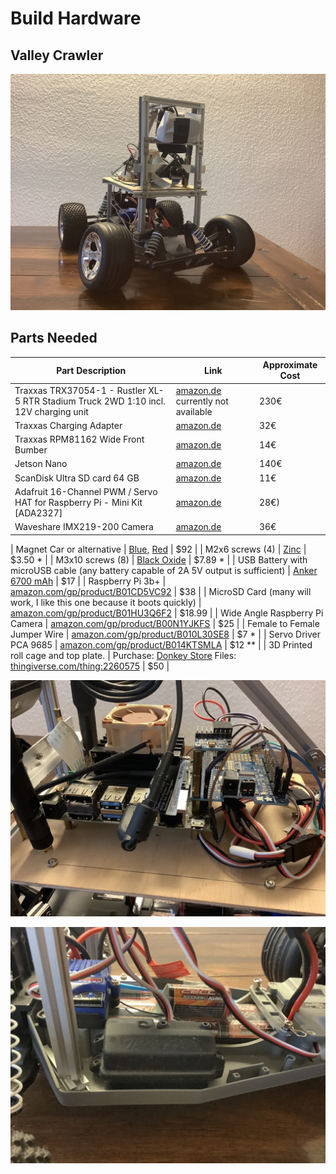 # Build Hardware

## Valley Crawler

![Valley Crawler](https://github.com/connected-autonomous-mobility/50-hardware/blob/master/images/A2F3A68F-C832-466F-A556-0007B86D8731.jpeg)

## Parts Needed


| Part Description                                                                    | Link                                                                                  | Approximate Cost |
|-------------------------------------------------------------------------------------|---------------------------------------------------------------------------------------|------------------|
| Traxxas TRX37054-1 - Rustler XL-5 RTR Stadium Truck 2WD 1:10 incl. 12V charging unit | [amazon.de]() currently not available | 230€ |
| Traxxas Charging Adapter | [amazon.de](https://www.amazon.de/Traxxas-TRAXXAS-NETZTEIL-ADAPTER/dp/B016KPP2YM/ref=sr_1_7?__mk_de_DE=%C3%85M%C3%85%C5%BD%C3%95%C3%91&keywords=traxxas+ladeger%C3%A4t&qid=1573987038&sr=8-7) | 32€ |
| Traxxas RPM81162 Wide Front Bumber | [amazon.de](https://www.amazon.de/RPM81162-Front-Bumper-Traxxas-Rustler-Stampede-Bandit-Nitro/dp/B0006O7RR4/ref=pd_sbs_21_1/260-2635513-6298865?_encoding=UTF8&pd_rd_i=B0006O7RR4&pd_rd_r=2f7c1f3b-ea75-4da5-a60f-188f2b8e9e4e&pd_rd_w=ONjK1&pd_rd_wg=GB0BY&pf_rd_p=184816e4-edb5-4587-8faf-776e0027d8d1&pf_rd_r=KAMTWYSKBTYAKFQ5DK7T&psc=1&refRID=KAMTWYSKBTYAKFQ5DK7T) | 14€ |
| Jetson Nano | [amazon.de](https://www.amazon.de/nVidia-945134500000000-Jetson-Developer-Kit/dp/B07PZHBDKT/ref=sr_1_6?__mk_de_DE=%C3%85M%C3%85%C5%BD%C3%95%C3%91&keywords=jetson+nano&qid=1573986517&sr=8-6) | 140€ |
| ScanDisk Ultra SD card 64 GB | [amazon.de](https://www.amazon.de/SanDisk-SDSQUAR-064G-GN6MA-microSDXC-Speicherkarte-Adapter/dp/B073JYVKNX/ref=sr_1_3?__mk_de_DE=%C3%85M%C3%85%C5%BD%C3%95%C3%91&crid=1C926FXY09CL&keywords=64+gb+sd+micro&qid=1573987541&sprefix=64+gb+sd%2Caps%2C180&sr=8-3) | 11€ |
| Adafruit 16-Channel PWM / Servo HAT for Raspberry Pi - Mini Kit [ADA2327] | [amazon.de](https://www.amazon.de/Adafruit-16-Channel-PWM-Servo-Raspberry/dp/B00SI1SPHS/ref=sr_1_2?__mk_de_DE=%C3%85M%C3%85%C5%BD%C3%95%C3%91&keywords=adafruit+16+channel+pwm&qid=1573987675&sr=8-2) | 28€) |
| Waveshare IMX219-200 Camera | [amazon.de](https://www.amazon.de/IMX219-200-Camera-Developer-8-megapixel-Resolution/dp/B07T7H3PJH/ref=sr_1_fkmr0_1?__mk_de_DE=%C3%85M%C3%85%C5%BD%C3%95%C3%91&keywords=waveshare+imx219-200&qid=1573987377&s=toys&sr=8-1-fkmr0) | 36€ |



| Magnet Car or alternative                                                                        | [Blue](https://www.amazon.com/gp/product/9269803775/?tag=donkeycar-20), [Red](http://amzn.to/2EIC1CF)                                         | $92              |
| M2x6 screws (4)                                                                     | [Zinc](https://www.amazon.com/uxcell-Stainless-Phillips-Tapping-Screws/dp/B01KXTSW6Q?tag=donkeycar-20)                                          | $3.50 &ast;          |
| M3x10 screws (8)                                                                  | [Black Oxide](https://www.amazon.com/Screws-Mushroom-Phillips-Self-Tapping-Electronic/dp/B07NQCG6JP?tag=donkeycar-20)                                          | $7.89 &ast;          |
| USB Battery with microUSB cable (any battery capable of 2A 5V output is sufficient) | [Anker 6700 mAh](http://amzn.to/2ptshm0)                                           | $17              |
| Raspberry Pi 3b+                                                                      | [amazon.com/gp/product/B01CD5VC92](https://www.amazon.com/ELEMENT-Element14-Raspberry-Pi-Motherboard/dp/B07BDR5PDW?tag=donkeycar-20)                                          | $38              |
| MicroSD Card (many will work, I like this one because it boots quickly)             | [amazon.com/gp/product/B01HU3Q6F2](https://www.amazon.com/SanDisk-128GB-Extreme-microSD-Adapter/dp/B07FCMKK5X?tag=donkeycar-20)                                         | $18.99           |
| Wide Angle Raspberry Pi Camera                                                      | [amazon.com/gp/product/B00N1YJKFS](https://www.amazon.com/gp/product/B00N1YJKFS?tag=donkeycar-20)                                         | $25              |
| Female to Female Jumper Wire                                                        | [amazon.com/gp/product/B010L30SE8](https://www.amazon.com/gp/product/B010L30SE8?tag=donkeycar-20)                                          | $7 &ast;             |
| Servo Driver PCA 9685                                                               | [amazon.com/gp/product/B014KTSMLA](https://www.amazon.com/gp/product/B014KTSMLA?tag=donkeycar-20)                                          | $12 &ast;&ast;           |
| 3D Printed roll cage and top plate.                                                 | Purchase: [Donkey Store](https://store.donkeycar.com/collections/plastics-and-screws/products/standard-donkey-chassis-includes-screws) Files: [thingiverse.com/thing:2260575](https://www.thingiverse.com/thing:2566276) | $50                 |



![Jetson Nano with PWM board](https://github.com/connected-autonomous-mobility/50-hardware/blob/master/images/CC75B702-4687-4020-83B8-565AFFA152BA.jpeg)

![RC Receiver](https://github.com/connected-autonomous-mobility/50-hardware/blob/master/images/7B968D36-2432-4A35-84D3-51A3062DFA74.jpeg)

